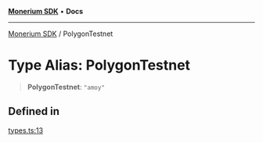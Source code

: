 [**Monerium SDK**](../README.md) • **Docs**

***

[Monerium SDK](../README.md) / PolygonTestnet

# Type Alias: PolygonTestnet

> **PolygonTestnet**: `"amoy"`

## Defined in

[types.ts:13](https://github.com/monerium/js-monorepo/blob/294e3704bc2735fba770b1d2fbba8f31f3bfa306/packages/sdk/src/types.ts#L13)
